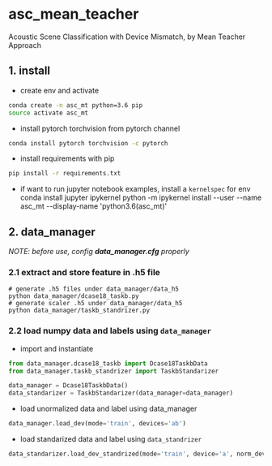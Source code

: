 # asc_mean_teacher
Acoustic Scene Classification with Device Mismatch, by Mean Teacher Approach

## 1. install
* create env and activate
```bash
conda create -n asc_mt python=3.6 pip
source activate asc_mt
```
* install pytorch torchvision from pytorch channel
```bash
conda install pytorch torchvision -c pytorch
```
* install requirements with pip
```bash
pip install -r requirements.txt
```
* if want to run jupyter notebook examples, install a `kernelspec` for env
conda install jupyter ipykernel
python -m ipykernel install --user --name asc_mt --display-name 'python3.6(asc_mt)'
## 2. data_manager
*NOTE: before use, config __data_manager.cfg__ properly*
### 2.1 extract and store feature in .h5 file
```
# generate .h5 files under data_manager/data_h5 
python data_manager/dcase18_taskb.py
# generate scaler .h5 under data_manager/data_h5
python data_manager/taskb_standrizer.py
```

### 2.2 load numpy data and labels using `data_manager`
* import and instantiate
```python
from data_manager.dcase18_taskb import Dcase18TaskbData
from data_manager.taskb_standrizer import TaskbStandarizer

data_manager = Dcase18TaskbData()
data_standarizer = TaskbStandarizer(data_manager=data_manager)
```
* load unormalized data and label using data_manager
```python
data_manager.load_dev(mode='train', devices='ab')
```
* load standarized data and label using `data_standrizer`
```python
data_standarizer.load_dev_standrized(mode='train', device='a', norm_device='a')
```


